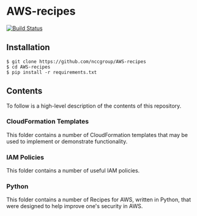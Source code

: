 # AWS-recipes

[![Build Status](https://travis-ci.org/nccgroup/AWS-recipes.svg?branch=master)](https://travis-ci.org/nccgroup/AWS-recipes)

## Installation

    $ git clone https://github.com/nccgroup/AWS-recipes
    $ cd AWS-recipes
    $ pip install -r requirements.txt

## Contents

To follow is a high-level description of the contents of this repository.

### CloudFormation Templates

This folder contains a number of CloudFormation templates that may be used to
implement or demonstrate functionality.

### IAM Policies

This folder contains a number of useful IAM policies.

### Python

This folder contains a number of Recipes for AWS, written in Python, that were
designed to help improve one's security in AWS.
